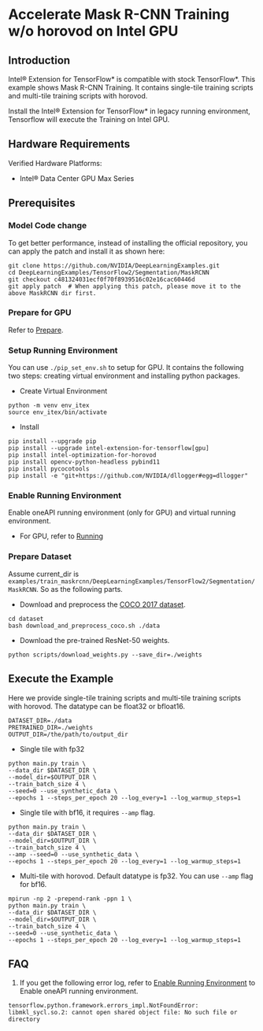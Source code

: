 # Accelerate Mask R-CNN Training w/o horovod on Intel GPU

## Introduction

Intel® Extension for TensorFlow* is compatible with stock TensorFlow*. 
This example shows Mask R-CNN Training. It contains single-tile training scripts and multi-tile training scripts with horovod.

Install the Intel® Extension for TensorFlow* in legacy running environment, Tensorflow will execute the Training on Intel GPU.

## Hardware Requirements

Verified Hardware Platforms:

 - Intel® Data Center GPU Max Series

## Prerequisites

### Model Code change

To get better performance, instead of installing the official repository, you can apply the patch and install it as shown here:

```
git clone https://github.com/NVIDIA/DeepLearningExamples.git
cd DeepLearningExamples/TensorFlow2/Segmentation/MaskRCNN
git checkout c481324031ecf0f70f8939516c02e16cac60446d
git apply patch  # When applying this patch, please move it to the above MaskRCNN dir first.
```

### Prepare for GPU

Refer to [Prepare](../common_guide_running.md#prepare).

### Setup Running Environment

You can use `./pip_set_env.sh` to setup for GPU. It contains the following two steps: creating virtual environment and installing python packages.

+ Create Virtual Environment

```
python -m venv env_itex
source env_itex/bin/activate
```

+ Install

```
pip install --upgrade pip
pip install --upgrade intel-extension-for-tensorflow[gpu]
pip install intel-optimization-for-horovod
pip install opencv-python-headless pybind11
pip install pycocotools
pip install -e "git+https://github.com/NVIDIA/dllogger#egg=dllogger"
```

### Enable Running Environment

Enable oneAPI running environment (only for GPU) and virtual running environment.

   * For GPU, refer to [Running](../common_guide_running.md#running)

### Prepare Dataset

Assume current_dir is `examples/train_maskrcnn/DeepLearningExamples/TensorFlow2/Segmentation/MaskRCNN`. So as the following parts.

+ Download and preprocess the [COCO 2017 dataset](http://cocodataset.org/#download).

```
cd dataset
bash download_and_preprocess_coco.sh ./data
```

+ Download the pre-trained ResNet-50 weights.

```
python scripts/download_weights.py --save_dir=./weights
```

## Execute the Example

Here we provide single-tile training scripts and multi-tile training scripts with horovod. The datatype can be float32 or bfloat16.

```
DATASET_DIR=./data
PRETRAINED_DIR=./weights
OUTPUT_DIR=/the/path/to/output_dir
```

+ Single tile with fp32

```
python main.py train \
--data_dir $DATASET_DIR \
--model_dir=$OUTPUT_DIR \
--train_batch_size 4 \
--seed=0 --use_synthetic_data \
--epochs 1 --steps_per_epoch 20 --log_every=1 --log_warmup_steps=1
```

+ Single tile with bf16, it requires `--amp` flag.

```
python main.py train \
--data_dir $DATASET_DIR \
--model_dir=$OUTPUT_DIR \
--train_batch_size 4 \
--amp --seed=0 --use_synthetic_data \
--epochs 1 --steps_per_epoch 20 --log_every=1 --log_warmup_steps=1
```

+ Multi-tile with horovod.  Default datatype is fp32. You can use `--amp` flag for bf16.

```
mpirun -np 2 -prepend-rank -ppn 1 \
python main.py train \
--data_dir $DATASET_DIR \
--model_dir=$OUTPUT_DIR \
--train_batch_size 4 \
--seed=0 --use_synthetic_data \
--epochs 1 --steps_per_epoch 20 --log_every=1 --log_warmup_steps=1
```

## FAQ

1. If you get the following error log, refer to [Enable Running Environment](#Enable-Running-Environment) to Enable oneAPI running environment.

``` 
tensorflow.python.framework.errors_impl.NotFoundError: libmkl_sycl.so.2: cannot open shared object file: No such file or directory
```
